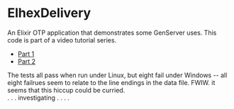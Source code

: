 # ElhexDelivery

An Elixir OTP application that demonstrates some GenServer uses.  This code is part of a video
tutorial series.

* [Part 1](https://youtu.be/EDu3EwTbrFM)
* [Part 2](https://youtu.be/rMwEQZewDyk)

The tests all pass when run under Linux, but eight fail under Windows -- all eight failrues seem to relate to the line endings in the data file.  FWIW. it seems that this hiccup could be curried.   
. . . investigating . . . .
